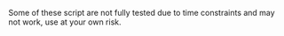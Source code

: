 Some of these script are not fully tested due to time constraints and may not work, use at your own risk.
